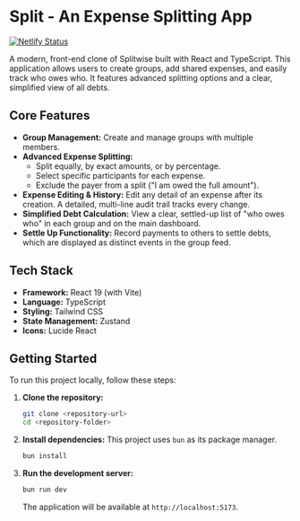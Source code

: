 # Split - An Expense Splitting App

[![Netlify Status](https://api.netlify.com/api/v1/badges/dac858dd-2089-42eb-879d-eb02f21b90a3/deploy-status?branch=main)](https://app.netlify.com/projects/split-saifuddm/deploys)

A modern, front-end clone of Splitwise built with React and TypeScript. This application allows users to create groups, add shared expenses, and easily track who owes who. It features advanced splitting options and a clear, simplified view of all debts.

## Core Features

-   **Group Management:** Create and manage groups with multiple members.
-   **Advanced Expense Splitting:**
    -   Split equally, by exact amounts, or by percentage.
    -   Select specific participants for each expense.
    -   Exclude the payer from a split ("I am owed the full amount").
-   **Expense Editing & History:** Edit any detail of an expense after its creation. A detailed, multi-line audit trail tracks every change.
-   **Simplified Debt Calculation:** View a clear, settled-up list of "who owes who" in each group and on the main dashboard.
-   **Settle Up Functionality:** Record payments to others to settle debts, which are displayed as distinct events in the group feed.

## Tech Stack

-   **Framework:** React 19 (with Vite)
-   **Language:** TypeScript
-   **Styling:** Tailwind CSS
-   **State Management:** Zustand
-   **Icons:** Lucide React

## Getting Started

To run this project locally, follow these steps:

1.  **Clone the repository:**
    ```sh
    git clone <repository-url>
    cd <repository-folder>
    ```
2.  **Install dependencies:**
    This project uses `bun` as its package manager.
    ```sh
    bun install
    ```
3.  **Run the development server:**
    ```sh
    bun run dev
    ```
    The application will be available at `http://localhost:5173`.